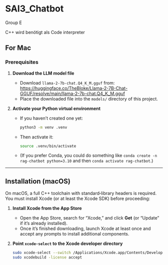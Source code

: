 # SAI3_Chatbot
Group E

C++ wird benötigt als Code interpreter


## For Mac

### Prerequisites

1. **Download the LLM model file**  
   - Download `llama-2-7b-chat.Q4_K_M.gguf` from:  
     https://huggingface.co/TheBloke/Llama-2-7B-Chat-GGUF/resolve/main/llama-2-7b-chat.Q4_K_M.gguf  
   - Place the downloaded file into the `models/` directory of this project.

2. **Activate your Python virtual environment**  
   - If you haven’t created one yet:
     ```bash
     python3 -m venv .venv
     ```
   - Then activate it:
     ```bash
     source .venv/bin/activate
     ```
   - (If you prefer Conda, you could do something like `conda create -n rag-chatbot python=3.10` and then `conda activate rag-chatbot`.)

---

## Installation (macOS)

On macOS, a full C++ toolchain with standard‐library headers is required. You must install Xcode (or at least the Xcode SDK) before proceeding:

1. **Install Xcode from the App Store**  
   - Open the App Store, search for “Xcode,” and click **Get** (or “Update” if it’s already installed).  
   - Once it’s finished downloading, launch Xcode at least once and accept any prompts to install additional components.

2. **Point `xcode-select` to the Xcode developer directory**  
   ```bash
   sudo xcode-select --switch /Applications/Xcode.app/Contents/Developer
   sudo xcodebuild -license accept
